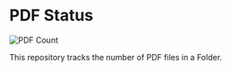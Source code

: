 # PDF Status

![PDF Count](https://img.shields.io/endpoint?url=https://raw.githubusercontent.com/Midhun-Kanadan/pdf_status/main/pdf_status.json&cacheSeconds=60)

This repository tracks the number of PDF files in a Folder.
